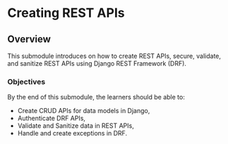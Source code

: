 # Creating REST APIs

## Overview

This submodule introduces on how to create REST APIs, secure, validate, and sanitize REST APIs using Django REST Framework (DRF).

### Objectives

By the end of this submodule, the learners should be able to:

- Create CRUD APIs for data models in Django,
- Authenticate DRF APIs,
- Validate and Sanitize data in REST APIs,
- Handle and create exceptions in DRF.

